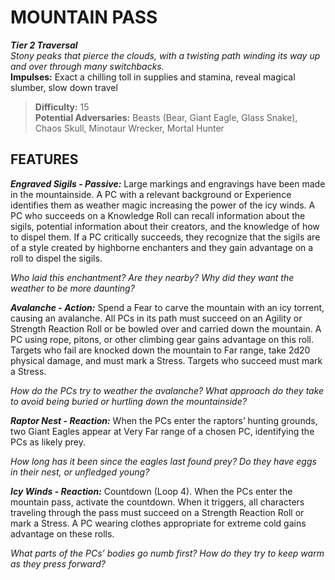 # MOUNTAIN PASS

***Tier 2 Traversal***  
*Stony peaks that pierce the clouds, with a twisting path winding its way up and over through many switchbacks.*  
**Impulses:** Exact a chilling toll in supplies and stamina, reveal magical slumber, slow down travel

> **Difficulty:** 15  
> **Potential Adversaries:** Beasts (Bear, Giant Eagle, Glass Snake), Chaos Skull, Minotaur Wrecker, Mortal Hunter

## FEATURES

***Engraved Sigils - Passive:*** Large markings and engravings have been made in the mountainside. A PC with a relevant background or Experience identifies them as weather magic increasing the power of the icy winds. A PC who succeeds on a Knowledge Roll can recall information about the sigils, potential information about their creators, and the knowledge of how to dispel them. If a PC critically succeeds, they recognize that the sigils are of a style created by highborne enchanters and they gain advantage on a roll to dispel the sigils.

  *Who laid this enchantment? Are they nearby? Why did they want the weather to be more daunting?*

***Avalanche - Action:*** Spend a Fear to carve the mountain with an icy torrent, causing an avalanche. All PCs in its path must succeed on an Agility or Strength Reaction Roll or be bowled over and carried down the mountain. A PC using rope, pitons, or other climbing gear gains advantage on this roll. Targets who fail are knocked down the mountain to Far range, take 2d20 physical damage, and must mark a Stress. Targets who succeed must mark a Stress.

  *How do the PCs try to weather the avalanche? What approach do they take to avoid being buried or hurtling down the mountainside?*

***Raptor Nest - Reaction:*** When the PCs enter the raptors’ hunting grounds, two Giant Eagles appear at Very Far range of a chosen PC, identifying the PCs as likely prey.

  *How long has it been since the eagles last found prey? Do they have eggs in their nest, or unfledged young?*

***Icy Winds - Reaction:*** Countdown (Loop 4). When the PCs enter the mountain pass, activate the countdown. When it triggers, all characters traveling through the pass must succeed on a Strength Reaction Roll or mark a Stress. A PC wearing clothes appropriate for extreme cold gains advantage on these rolls.

  *What parts of the PCs’ bodies go numb first? How do they try to keep warm as they press forward?*
